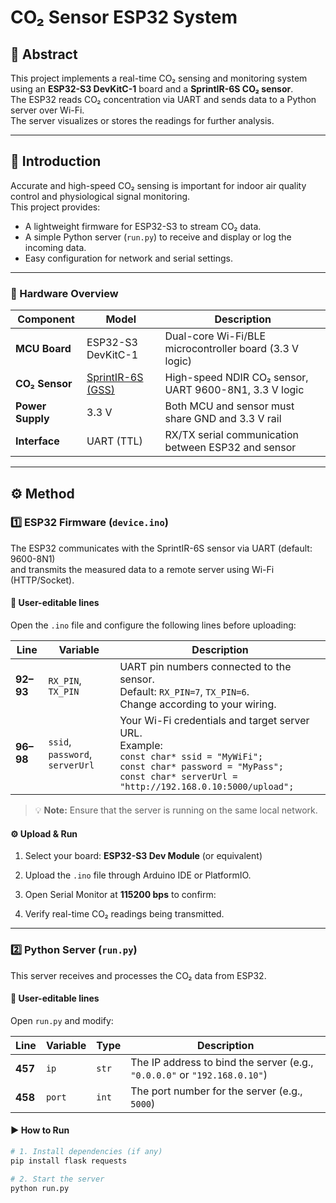 # CO₂ Sensor ESP32 System

## 🧭 Abstract
This project implements a real-time CO₂ sensing and monitoring system using an **ESP32-S3 DevKitC-1** board and a **SprintIR-6S CO₂ sensor**.  
The ESP32 reads CO₂ concentration via UART and sends data to a Python server over Wi-Fi.  
The server visualizes or stores the readings for further analysis.

---

## 📘 Introduction
Accurate and high-speed CO₂ sensing is important for indoor air quality control and physiological signal monitoring.  
This project provides:
- A lightweight firmware for ESP32-S3 to stream CO₂ data.
- A simple Python server (`run.py`) to receive and display or log the incoming data.
- Easy configuration for network and serial settings.

---

### 🧠 Hardware Overview
| Component | Model | Description |
|------------|--------|-------------|
| **MCU Board** | ESP32-S3 DevKitC-1 | Dual-core Wi-Fi/BLE microcontroller board (3.3 V logic) |
| **CO₂ Sensor** | [SprintIR-6S (GSS)](https://sensorsandpower.angst-pfister.com/fileadmin/products/datasheets/188/SprintIR6S_1620-21536-0006-E-0518.pdf) | High-speed NDIR CO₂ sensor, UART 9600-8N1, 3.3 V logic |
| **Power Supply** | 3.3 V | Both MCU and sensor must share GND and 3.3 V rail |
| **Interface** | UART (TTL) | RX/TX serial communication between ESP32 and sensor |

---

## ⚙️ Method

### 1️⃣ ESP32 Firmware (`device.ino`)
The ESP32 communicates with the SprintIR-6S sensor via UART (default: 9600-8N1)  
and transmits the measured data to a remote server using Wi-Fi (HTTP/Socket).

#### 🧩 User-editable lines
Open the `.ino` file and configure the following lines before uploading:

| Line | Variable | Description |
|------|-----------|-------------|
| **92–93** | `RX_PIN`, `TX_PIN` | UART pin numbers connected to the sensor.<br>Default: `RX_PIN=7`, `TX_PIN=6`.<br>Change according to your wiring. |
| **96–98** | `ssid`, `password`, `serverUrl` | Your Wi-Fi credentials and target server URL.<br>Example:<br>`const char* ssid = "MyWiFi";`<br>`const char* password = "MyPass";`<br>`const char* serverUrl = "http://192.168.0.10:5000/upload";` |

> 💡 **Note:** Ensure that the server is running on the same local network.

#### ⚙️ Upload & Run
1. Select your board: **ESP32-S3 Dev Module** (or equivalent)  
2. Upload the `.ino` file through Arduino IDE or PlatformIO.  
3. Open Serial Monitor at **115200 bps** to confirm:

4. Verify real-time CO₂ readings being transmitted.

---

### 2️⃣ Python Server (`run.py`)
This server receives and processes the CO₂ data from ESP32.

#### 🧩 User-editable lines
Open `run.py` and modify:

| Line | Variable | Type | Description |
|------|-----------|------|-------------|
| **457** | `ip` | `str` | The IP address to bind the server (e.g., `"0.0.0.0"` or `"192.168.0.10"`) |
| **458** | `port` | `int` | The port number for the server (e.g., `5000`) |

#### ▶️ How to Run
```bash
# 1. Install dependencies (if any)
pip install flask requests

# 2. Start the server
python run.py

